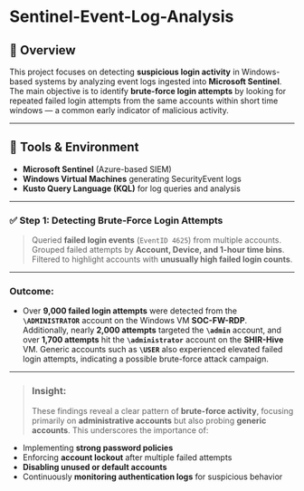 # Sentinel-Event-Log-Analysis

## 📘 **Overview**  
This project focuses on detecting **suspicious login activity** in Windows-based systems by analyzing event logs ingested into **Microsoft Sentinel**. The main objective is to identify **brute-force login attempts** by looking for repeated failed login attempts from the same accounts within short time windows — a common early indicator of malicious activity.

---

## 🧰 **Tools & Environment**

- **Microsoft Sentinel** (Azure-based SIEM)  
- **Windows Virtual Machines** generating SecurityEvent logs  
- **Kusto Query Language (KQL)** for log queries and analysis  

---

### ✅ **Step 1: Detecting Brute-Force Login Attempts**

> Queried **failed login events** (`EventID 4625`) from multiple accounts.  
> Grouped failed attempts by **Account, Device, and 1-hour time bins**.  
> Filtered to highlight accounts with **unusually high failed login counts**.

---

 ### **Outcome:**  
- Over **9,000 failed login attempts** were detected from the **`\ADMINISTRATOR`** account on the Windows VM **SOC-FW-RDP**. Additionally, nearly **2,000 attempts** targeted the **`\admin`** account, and over **1,700 attempts** hit the **`\administrator`** account on the **SHIR-Hive** VM. Generic accounts such as **`\USER`** also experienced elevated failed login attempts, indicating a possible brute-force attack campaign.

---

> ### **Insight:**  
> These findings reveal a clear pattern of **brute-force activity**, focusing primarily on **administrative accounts** but also probing **generic accounts**. This underscores the importance of:  
 - Implementing **strong password policies**  
 - Enforcing **account lockout** after multiple failed attempts  
 - **Disabling unused or default accounts**  
 - Continuously **monitoring authentication logs** for suspicious behavior  

